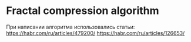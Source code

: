 # Fractal compression algorithm

При написании алгоритма использовались статьи:
https://habr.com/ru/articles/479200/
https://habr.com/ru/articles/126653/